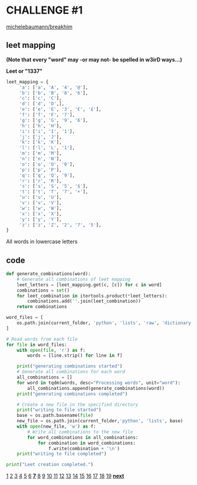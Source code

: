 # CHALLENGE #1

[michelebaumann/breakhim](/)

## leet mapping

**(Note that every "word" may -or may not- be spelled in w3irD ways...)**

**Leet or "1337"**

```python
leet_mapping = {
     'a': ['a', 'A', '4', '@'],
     'b': ['b', 'B', '8', '6'],
     'c': ['c', 'C'],
     'd': ['d', 'D',],
     'e': ['e', 'E', '3', '€', '£'],
     'f': ['f', 'F', '7'],
     'g': ['g', 'G', '9', '6'],
     'h': ['h', 'H'],
     'i': ['i', 'I', '1'],
     'j': ['j', 'J'],
     'k': ['k', 'K'],
     'l': ['l', 'L', '1'],
     'm': ['m', 'M'],
     'n': ['n', 'N'],
     'o': ['o', 'O', '0'],
     'p': ['p', 'P'],
     'q': ['q', 'Q', '9'],
     'r': ['r', 'R'],
     's': ['s', 'S', '5', '$'],
     't': ['t', 'T', '7', '+'],
     'u': ['u', 'U'],
     'v': ['v', 'V'],
     'w': ['w', 'W'],
     'x': ['x', 'X'],
     'y': ['y', 'Y'],
     'z': ['z', 'Z', '2', '7', '5'],
}
```

All words in lowercase letters

## code

```python
def generate_combinations(word):
    # Generate all combinations of leet mapping
    leet_letters = [leet_mapping.get(c, [c]) for c in word]
    combinations = set()
    for leet_combination in itertools.product(*leet_letters):
        combinations.add(''.join(leet_combination))
    return combinations

word_files = [
    os.path.join(current_folder, 'python', 'lists', 'raw', 'dictionary.txt')
]

# Read words from each file
for file in word_files:
    with open(file, 'r') as f:
        words = [line.strip() for line in f]

    print("generating combinations started")
    # Generate all combinations for each word
    all_combinations = []
    for word in tqdm(words, desc="Processing words", unit="word"):
        all_combinations.append(generate_combinations(word))
    print("generating combinations completed")

    # Create a new file in the specified directory
    print("writing to file started")
    base = os.path.basename(file)
    new_file = os.path.join(current_folder,'python', 'lists', base)
    with open(new_file, 'w') as f:
        # Write all combinations to the new file
        for word_combinations in all_combinations:
            for combination in word_combinations:
                f.write(combination + '\n')
    print("writing to file completed")

print("Leet creation completed.")
```

[1](/presentation/final/1.md) [2](/presentation/final/2.md) [3](/presentation/final/3.md) [4](/presentation/final/4.md) [5](/presentation/final/5.md) [6](/presentation/final/6.md) **[7](/presentation/final/7.md)** [8](/presentation/final/8.md) [9](/presentation/final/9.md) [10](/presentation/final/10.md) [11](/presentation/final/11.md) [12](/presentation/final/12.md) [13](/presentation/final/13.md) [14](/presentation/final/14.md) [15](/presentation/final/15.md) [16](/presentation/final/16.md) [17](/presentation/final/17.md) [18](/presentation/final/18.md) [19](/presentation/final/19.md)
**[next](/presentation/final/8.md)**
